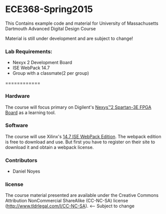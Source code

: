 ECE368-Spring2015
================
This Contains example code and material for University of Massachusetts Dartmouth Advanced Digital Design Course

Material is still under development and are subject to change!

### Lab Requirements:
* Nexyx 2 Development Board
* ISE WebPack 14.7
* Group with a classmate(2 per group)

============

### Hardware

The course will focus primary on Digilent's [Nexys™2 Spartan-3E FPGA Board](digilentinc.com/Products/Detail.cfm?Prod=NEXYS2) as a learning tool.

### Software

The course will use Xilinx's [14.7 ISE WebPack Edition](http://www.xilinx.com/support/download/index.html/content/xilinx/en/downloadNav/design-tools.html). The webpack edition is free to download and use. But first you have to register on their site to download it and obtain a webpack license.

### Contributors
 * Daniel Noyes

### license

The course material presented are available under the Creative Commons Attribution NonCommercial ShareAlike (CC-NC-SA) license (http://www.tldrlegal.com/l/CC-NC-SA). <-- Subject to change 
